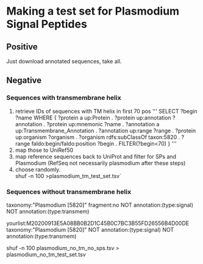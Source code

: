 # Making a test set for Plasmodium Signal Peptides

## Positive
Just download annotated sequences, take all.

## Negative

### Sequences with transmembrane helix

1. retrieve IDs of sequences with TM helix in first 70 pos
'''
SELECT ?begin ?name
WHERE 
{
	?protein a up:Protein .
	?protein up:annotation ?annotation .
    ?protein up:mnemonic ?name .
	?annotation a up:Transmembrane_Annotation .
	?annotation up:range ?range .
    ?protein up:organism ?organism .
    ?organism rdfs:subClassOf taxon:5820 .
	?range faldo:begin/faldo:position ?begin .
      FILTER(?begin<70)
}
'''
2. map those to UniRef50
3. map reference sequences back to UniProt and filter for SPs and Plasmodium (RefSeq not necessarily plasmodium after these steps)
4. choose randomly.  
shuf -n 100 >plasmodium_tm_test_set.tsv`

### Sequences without transmembrane helix

taxonomy:"Plasmodium [5820]" fragment:no NOT annotation:(type:signal) NOT annotation:(type:transmem)

yourlist:M20200913E5A08BB0B2D1C45B0C7BC3B55FD26556B4D00DE taxonomy:"Plasmodium [5820]" NOT annotation:(type:signal) NOT annotation:(type:transmem)

shuf -n 100 plasmodium_no_tm_no_sps.tsv > plasmodium_no_tm_test_set.tsv